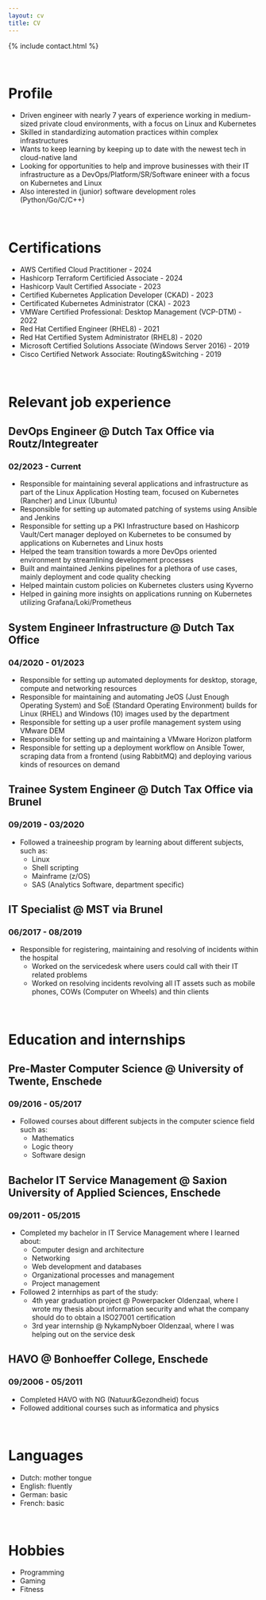 ```yaml
---
layout: cv
title: CV
---
```


{% include contact.html %}

<br>

# Profile
* Driven engineer with nearly 7 years of experience working in medium-sized private cloud environments, with a focus on Linux and Kubernetes
* Skilled in standardizing automation practices within complex infrastructures
* Wants to keep learning by keeping up to date with the newest tech in cloud-native land
* Looking for opportunities to help and improve businesses with their IT infrastructure as a DevOps/Platform/SR/Software enineer with a focus on Kubernetes and Linux
* Also interested in (junior) software development roles (Python/Go/C/C++)

<br>

# Certifications
- AWS Certified Cloud Practitioner - 2024
- Hashicorp Terraform Certificied Associate - 2024
- Hashicorp Vault Certified Associate - 2023
- Certified Kubernetes Application Developer (CKAD) - 2023
- Certificated Kubernetes Administrator (CKA) - 2023
- VMWare Certified Professional: Desktop Management (VCP-DTM) - 2022
- Red Hat Certified Engineer (RHEL8) - 2021
- Red Hat Certified System Administrator (RHEL8) - 2020
- Microsoft Certified Solutions Associate (Windows Server 2016) - 2019
- Cisco Certified Network Associate: Routing&Switching - 2019

<br>

# Relevant job experience
## DevOps Engineer @ Dutch Tax Office via Routz/Integreater
### 02/2023 - Current
* Responsible for maintaining several applications and infrastructure as part of the Linux Application Hosting team, focused on Kubernetes (Rancher) and Linux (Ubuntu)
* Responsible for setting up automated patching of systems using Ansible and Jenkins
* Responsible for setting up a PKI Infrastructure based on Hashicorp Vault/Cert manager deployed on Kubernetes to be consumed by applications on Kubernetes and Linux hosts
* Helped the team transition towards a more DevOps oriented environment by streamlining development processes
* Built and maintained Jenkins pipelines for a plethora of use cases, mainly deployment and code quality checking
* Helped maintain custom policies on Kubernetes clusters using Kyverno
* Helped in gaining more insights on applications running on Kubernetes utilizing Grafana/Loki/Prometheus

## System Engineer Infrastructure @ Dutch Tax Office
### 04/2020 - 01/2023
* Responsible for setting up automated deployments for desktop, storage, compute and networking resources
* Responsible for maintaining and automating JeOS (Just Enough Operating System) and SoE (Standard Operating Environment) builds for Linux (RHEL) and Windows (10) images used by the department
* Responsible for setting up a user profile management system using VMware DEM
* Responsible for setting up and maintaining a VMware Horizon platform
* Responsible for setting up a deployment workflow on Ansible Tower, scraping data from a frontend (using RabbitMQ) and deploying various kinds of resources on demand

## Trainee System Engineer @ Dutch Tax Office via Brunel
### 09/2019 - 03/2020
* Followed a traineeship program by learning about different subjects, such as:
  * Linux
  * Shell scripting
  * Mainframe (z/OS)
  * SAS (Analytics Software, department specific)

## IT Specialist @ MST via Brunel
### 06/2017 - 08/2019  
* Responsible for registering, maintaining and resolving of incidents within the hospital
  * Worked on the servicedesk where users could call with their IT related problems
  * Worked on resolving incidents revolving all IT assets such as mobile phones, COWs (Computer on Wheels) and thin clients

<br>

# Education and internships
## Pre-Master Computer Science @ University of Twente, Enschede
### 09/2016 - 05/2017
* Followed courses about different subjects in the computer science field such as:
  * Mathematics
  * Logic theory
  * Software design

## Bachelor IT Service Management @ Saxion University of Applied Sciences, Enschede
### 09/2011 - 05/2015
* Completed my bachelor in IT Service Management where I learned about:
  * Computer design and architecture
  * Networking
  * Web development and databases
  * Organizational processes and management
  * Project management
* Followed 2 internhips as part of the study:
  * 4th year graduation project @ Powerpacker Oldenzaal, where I wrote my thesis about information security and what the company should do to obtain a ISO27001 certification
  * 3rd year internship @ NykampNyboer Oldenzaal, where I was helping out on the service desk

## HAVO @ Bonhoeffer College, Enschede
### 09/2006 - 05/2011
* Completed HAVO with NG (Natuur&Gezondheid) focus
* Followed additional courses such as informatica and physics

<br>

# Languages
* Dutch: mother tongue
* English: fluently
* German: basic
* French: basic

<br>

# Hobbies
* Programming
* Gaming
* Fitness